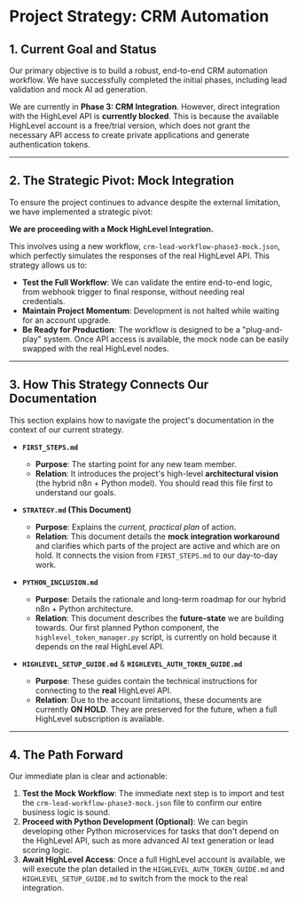 # Project Strategy: CRM Automation

## 1. Current Goal and Status

Our primary objective is to build a robust, end-to-end CRM automation workflow. We have successfully completed the initial phases, including lead validation and mock AI ad generation.

We are currently in **Phase 3: CRM Integration**. However, direct integration with the HighLevel API is **currently blocked**. This is because the available HighLevel account is a free/trial version, which does not grant the necessary API access to create private applications and generate authentication tokens.

---

## 2. The Strategic Pivot: Mock Integration

To ensure the project continues to advance despite the external limitation, we have implemented a strategic pivot:

**We are proceeding with a Mock HighLevel Integration.**

This involves using a new workflow, `crm-lead-workflow-phase3-mock.json`, which perfectly simulates the responses of the real HighLevel API. This strategy allows us to:

-   **Test the Full Workflow**: We can validate the entire end-to-end logic, from webhook trigger to final response, without needing real credentials.
-   **Maintain Project Momentum**: Development is not halted while waiting for an account upgrade.
-   **Be Ready for Production**: The workflow is designed to be a "plug-and-play" system. Once API access is available, the mock node can be easily swapped with the real HighLevel nodes.

---

## 3. How This Strategy Connects Our Documentation

This section explains how to navigate the project's documentation in the context of our current strategy.

-   **`FIRST_STEPS.md`**
    -   **Purpose**: The starting point for any new team member.
    -   **Relation**: It introduces the project's high-level **architectural vision** (the hybrid n8n + Python model). You should read this file first to understand our goals.

-   **`STRATEGY.md` (This Document)**
    -   **Purpose**: Explains the *current, practical plan* of action.
    -   **Relation**: This document details the **mock integration workaround** and clarifies which parts of the project are active and which are on hold. It connects the vision from `FIRST_STEPS.md` to our day-to-day work.

-   **`PYTHON_INCLUSION.md`**
    -   **Purpose**: Details the rationale and long-term roadmap for our hybrid n8n + Python architecture.
    -   **Relation**: This document describes the **future-state** we are building towards. Our first planned Python component, the `highlevel_token_manager.py` script, is currently on hold because it depends on the real HighLevel API.

-   **`HIGHLEVEL_SETUP_GUIDE.md`** & **`HIGHLEVEL_AUTH_TOKEN_GUIDE.md`**
    -   **Purpose**: These guides contain the technical instructions for connecting to the **real** HighLevel API.
    -   **Relation**: Due to the account limitations, these documents are currently **ON HOLD**. They are preserved for the future, when a full HighLevel subscription is available.

---

## 4. The Path Forward

Our immediate plan is clear and actionable:

1.  **Test the Mock Workflow**: The immediate next step is to import and test the `crm-lead-workflow-phase3-mock.json` file to confirm our entire business logic is sound.
2.  **Proceed with Python Development (Optional)**: We can begin developing other Python microservices for tasks that don't depend on the HighLevel API, such as more advanced AI text generation or lead scoring logic.
3.  **Await HighLevel Access**: Once a full HighLevel account is available, we will execute the plan detailed in the `HIGHLEVEL_AUTH_TOKEN_GUIDE.md` and `HIGHLEVEL_SETUP_GUIDE.md` to switch from the mock to the real integration.
